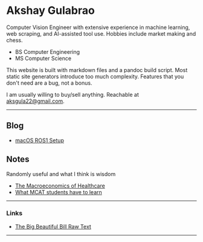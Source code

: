 # Akshay Gulabrao

Computer Vision Engineer with extensive experience in machine learning, web scraping, and AI-assisted tool use. Hobbies include market making and chess.

- BS Computer Engineering  
- MS Computer Science  

This website is built with markdown files and a pandoc build script. Most static site generators introduce too much complexity. Features that you don't need are a bug, not a bonus.

I am usually willing to buy/sell anything. Reachable at [aksgula22@gmail.com](mailto:aksgula22@gmail.com).

---

## Blog

- [macOS ROS1 Setup](./ros_macos.html)

## Notes
Randomly useful and what I think is wisdom

- [The Macroeconomics of Healthcare](./healthcare.html)
- [What MCAT students have to learn](./o2.html)


---

### Links
- [The Big Beautiful Bill Raw Text](https://www.congress.gov/119/bills/hr1/BILLS-119hr1enr.xml)

---